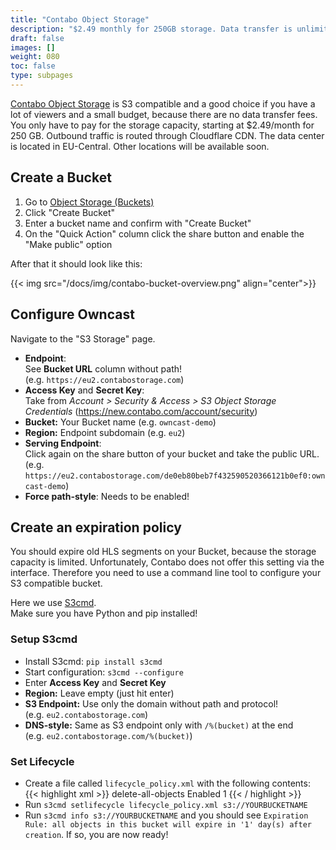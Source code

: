 ```yaml
---
title: "Contabo Object Storage"
description: "$2.49 monthly for 250GB storage. Data transfer is unlimited and free of charge!"
draft: false
images: []
weight: 080
toc: false
type: subpages
---
```


[Contabo Object Storage](https://contabo.com/en/object-storage/) is S3 compatible and a good choice if you have a lot of viewers and a small budget, because there are no data transfer fees. You only have to pay for the storage capacity, starting at $2.49/month for 250 GB. Outbound traffic is routed through Cloudflare CDN. The data center is located in EU-Central. Other locations will be available soon.

## Create a Bucket

1. Go to [Object Storage (Buckets)](https://new.contabo.com/storage/object-storage/buckets)
2. Click "Create Bucket"
3. Enter a bucket name and confirm with "Create Bucket"
4. On the "Quick Action" column click the share button and enable the "Make public" option

After that it should look like this:

{{< img src="/docs/img/contabo-bucket-overview.png" align="center">}}

## Configure Owncast

Navigate to the "S3 Storage" page.

- **Endpoint**:<br>See **Bucket URL** column without path!<br>(e.g. `https://eu2.contabostorage.com`)
- **Access Key** and **Secret Key**:<br>Take from _Account > Security & Access > S3 Object Storage Credentials_ (https://new.contabo.com/account/security)
- **Bucket:** Your Bucket name (e.g. `owncast-demo`)
- **Region:** Endpoint subdomain (e.g. `eu2`)
- **Serving Endpoint**:<br>
  Click again on the share button of your bucket and take the public URL.<br>
  (e.g. `https://eu2.contabostorage.com/de0eb80beb7f432590520366121b0ef0:owncast-demo`)
- **Force path-style**: Needs to be enabled!

## Create an expiration policy

You should expire old HLS segments on your Bucket, because the storage capacity is limited.
Unfortunately, Contabo does not offer this setting via the interface. Therefore you need to use a command line tool to configure your S3 compatible bucket.

Here we use [S3cmd](https://github.com/s3tools/s3cmd).<br>
Make sure you have Python and pip installed!

### Setup S3cmd

- Install S3cmd: `pip install s3cmd`
- Start configuration: `s3cmd --configure`
- Enter **Access Key** and **Secret Key**
- **Region:** Leave empty (just hit enter)
- **S3 Endpoint:** Use only the domain without path and protocol!<br>(e.g. `eu2.contabostorage.com`)
- **DNS-style:** Same as S3 endpoint only with `/%(bucket)` at the end<br>(e.g. `eu2.contabostorage.com/%(bucket)`)

### Set Lifecycle

- Create a file called `lifecycle_policy.xml` with the following contents:
  {{< highlight xml >}}
  <LifecycleConfiguration>
  <Rule>
  <ID>delete-all-objects</ID>
  <Prefix></Prefix>
  <Status>Enabled</Status>
  <Expiration>
  <Days>1</Days>
  </Expiration>
  </Rule>
  </LifecycleConfiguration>
  {{< / highlight >}}
- Run `s3cmd setlifecycle lifecycle_policy.xml s3://YOURBUCKETNAME`
- Run `s3cmd info s3://YOURBUCKETNAME` and you should see `Expiration Rule: all objects in this bucket will expire in '1' day(s) after creation`. If so, you are now ready!
